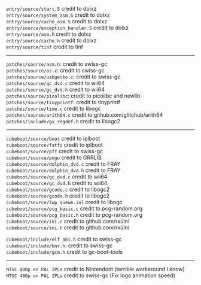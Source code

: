 `entry/source/start.S` credit to dolxz <br/>
`entry/source/system_asm.S` credit to dolxz <br/>
`entry/source/cache_asm.S` credit to dolxz <br/>
`entry/source/exception_handler.S` credit to dolxz <br/>
`entry/source/asm.h` credit to dolxz <br/>
`entry/source/cache.h` credit to dolxz <br/>
`entry/source/tinf` credit to tinf <br/>

<hr/>

`patches/source/asm.h`: credit to swiss-gc <br/>
`patches/source/os.c`: credit to swiss-gc <br/>
`patches/source/usbgecko.c`: credit to swiss-gc <br/>
`patches/source/gc_dvd.c` credit to wii64 <br/>
`patches/source/gc_dvd.h` credit to wii64 <br/>
`patches/source/picolibc`: credit to picolibc and newlib <br/>
`patches/source/tinyprintf`: credit to tinyprintf <br/>
`patches/source/time.c` credit to libogc <br/>
`patches/source/arith64.c` credit to github.com/glitchub/arith64 <br/>
`patches/include/gx_regdef.h` credit to libogc2 <br/>

<hr/>

`cubeboot/source/boot` credit to iplboot <br/>
`cubeboot/source/fatfs` credit to iplboot <br/>
`cubeboot/source/pff` credit to swiss-gc <br/>
`cubeboot/source/pngu` credit to GRRLIB <br/>
`cubeboot/source/dolphin_dvd.c` credit to FRAY <br/>
`cubeboot/source/dolphin_dvd.h` credit to FRAY <br/>
`cubeboot/source/gc_dvd.c` credit to wii64 <br/>
`cubeboot/source/gc_dvd.h` credit to wii64 <br/>
`cubeboot/source/gcode.c` credit to libogc2 <br/>
`cubeboot/source/gcode.h` credit to libogc2 <br/>
`cubeboot/source/lwp_queue.inl` credit to libogc <br/>
`cubeboot/source/pcg_basic.c` credit to pcg-random.org <br/>
`cubeboot/source/pcg_basic.h` credit to pcg-random.org <br/>
`cubeboot/source/ini.c` credit to github.com/rxi/ini <br/>
`cubeboot/source/ini.h` credit to github.com/rxi/ini <br/>

`cubeboot/include/elf_abi.h` credit to swiss-gc <br/>
`cubeboot/include/bnr.h`: credit to swiss-gc <br/>
`cubeboot/include/gcm.h` credit to gc-boot-tools <br/>

<hr/>

`NTSC 480p on PAL IPLs` credit to Nintendont (terrible workaround I know) <br/>
`NTSC 480p on PAL IPLs` credit to swiss-gc (Fix logo animation speed) <br/>
